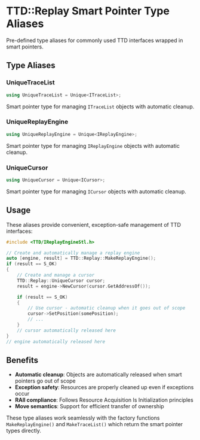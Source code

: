 # TTD::Replay Smart Pointer Type Aliases

Pre-defined type aliases for commonly used TTD interfaces wrapped in smart pointers.

## Type Aliases

### UniqueTraceList
```cpp
using UniqueTraceList = Unique<ITraceList>;
```
Smart pointer type for managing `ITraceList` objects with automatic cleanup.

### UniqueReplayEngine
```cpp
using UniqueReplayEngine = Unique<IReplayEngine>;
```
Smart pointer type for managing `IReplayEngine` objects with automatic cleanup.

### UniqueCursor
```cpp
using UniqueCursor = Unique<ICursor>;
```
Smart pointer type for managing `ICursor` objects with automatic cleanup.

## Usage

These aliases provide convenient, exception-safe management of TTD interfaces:

```cpp
#include <TTD/IReplayEngineStl.h>

// Create and automatically manage a replay engine
auto [engine, result] = TTD::Replay::MakeReplayEngine();
if (result == S_OK)
{
    // Create and manage a cursor
    TTD::Replay::UniqueCursor cursor;
    result = engine->NewCursor(cursor.GetAddressOf());

    if (result == S_OK)
    {
        // Use cursor - automatic cleanup when it goes out of scope
        cursor->SetPosition(somePosition);
        // ...
    }
    // cursor automatically released here
}
// engine automatically released here
```

## Benefits

- **Automatic cleanup**: Objects are automatically released when smart pointers go out of scope
- **Exception safety**: Resources are properly cleaned up even if exceptions occur
- **RAII compliance**: Follows Resource Acquisition Is Initialization principles
- **Move semantics**: Support for efficient transfer of ownership

These type aliases work seamlessly with the factory functions `MakeReplayEngine()` and `MakeTraceList()` which return the smart pointer types directly.
